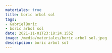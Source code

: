 ```yaml
---
materiales: true
title: boric arbol sol
tags:
- GabrielBoric
- boric arbol sol
date: 2021-11-01T23:18:24.155Z
image: /media/materiales/boric arbol sol.jpeg
descripcion: boric arbol sol
---
```

